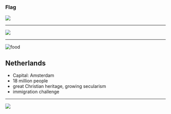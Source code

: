### Flag

![](https://upload.wikimedia.org/wikipedia/commons/2/20/Flag_of_the_Netherlands.svg)

---

![](https://upload.wikimedia.org/wikipedia/commons/7/73/EU-Netherlands_%28orthographic_projection%29.png)

---

![food](https://res.cloudinary.com/kiekies/image/upload/v1723390769/prayer/ea54qxq8vw1ugfen8uul.jpg)

## Netherlands

- Capital: Amsterdam
- 18 million people
- great Christian heritage, growing secularism
- immigration challenge

---

![](https://player.vimeo.com/video/41433428)
